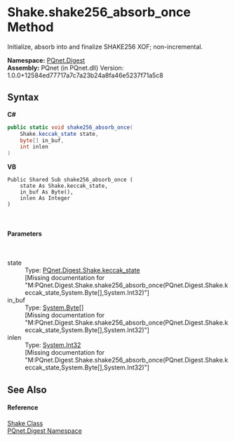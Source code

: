 # Shake.shake256_absorb_once Method 
 

Initialize, absorb into and finalize SHAKE256 XOF; non-incremental.

**Namespace:**&nbsp;<a href="21efb5f0-8611-9eaa-4575-81fa5c4164b4.md">PQnet.Digest</a><br />**Assembly:**&nbsp;PQnet (in PQnet.dll) Version: 1.0.0+12584ed77717a7c7a23b24a8fa46e5237f71a5c8

## Syntax

**C#**<br />
``` C#
public static void shake256_absorb_once(
	Shake.keccak_state state,
	byte[] in_buf,
	int inlen
)
```

**VB**<br />
``` VB
Public Shared Sub shake256_absorb_once ( 
	state As Shake.keccak_state,
	in_buf As Byte(),
	inlen As Integer
)
```

<br />

#### Parameters
&nbsp;<dl><dt>state</dt><dd>Type: <a href="1ae1bd35-7a8a-534f-8493-83b37fccc479.md">PQnet.Digest.Shake.keccak_state</a><br />\[Missing <param name="state"/> documentation for "M:PQnet.Digest.Shake.shake256_absorb_once(PQnet.Digest.Shake.keccak_state,System.Byte[],System.Int32)"\]</dd><dt>in_buf</dt><dd>Type: <a href="https://docs.microsoft.com/dotnet/api/system.byte" target="_blank" rel="noopener noreferrer">System.Byte</a>[]<br />\[Missing <param name="in_buf"/> documentation for "M:PQnet.Digest.Shake.shake256_absorb_once(PQnet.Digest.Shake.keccak_state,System.Byte[],System.Int32)"\]</dd><dt>inlen</dt><dd>Type: <a href="https://docs.microsoft.com/dotnet/api/system.int32" target="_blank" rel="noopener noreferrer">System.Int32</a><br />\[Missing <param name="inlen"/> documentation for "M:PQnet.Digest.Shake.shake256_absorb_once(PQnet.Digest.Shake.keccak_state,System.Byte[],System.Int32)"\]</dd></dl>

## See Also


#### Reference
<a href="23f04087-7075-c1be-bf7b-dec72f7a4cd1.md">Shake Class</a><br /><a href="21efb5f0-8611-9eaa-4575-81fa5c4164b4.md">PQnet.Digest Namespace</a><br />